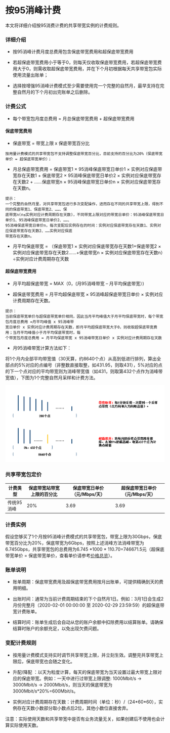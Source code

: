 # 按95消峰计费

本文将详细介绍按95消费计费的共享带宽实例的计费规则。

### 详细介绍

- 按95消峰计费月度总费用包含保底带宽费用和超保底带宽费用

- 若超保底带宽费用小于等于0，则每天仅收取保底带宽费用，若超保底带宽费用大于0，则需收取超保底带宽费用，并在下个月初根据每天共享带宽包实际使用流量出账单；

- 选择按增强95消峰计费模式至少需要使用完一个完整的自然月，最早支持在完整自然月的下个月初出完账单之后删除。

### 计费公式

- 每个带宽包月度总费用 = 月总保底带宽费用 + 超保底带宽费用


#### 保底带宽费用

- 保底带宽 = 带宽上限 x 保底带宽百分比
```
按用量计费模式的共享带宽包不支持调整保底带宽百分比，目前支持的百分比为20%（保底带宽单价 = 超保底带宽单价）；
```
- 月总保底带宽费用 = 保底带宽1 × 95消峰保底带宽日单价1 × 实例对应保底带宽存在天数1 + 保底带宽2 × 95消峰保底带宽日单价2 × 实例对应保底带宽存在天数2 + ……保底带宽n × 95消峰保底带宽日单价n × 实例对应保底带宽存在天数n。

```
提示：
一个完整的自然月里，对共享带宽包进行多次变配操作，进而存在不同的共享带宽上限，得到不同的保底带宽1、保底带宽2、……、保
底带宽n(n≤实例对应计费周期存在天数)，不同带宽上限对应的带宽日单价：95消峰保底带宽日单价1、95消峰保底带宽日单价2、……、
95消峰保底带宽日单价n，每次变配后实例存在的时间：实例对应保底带宽存在天数1、实例对应保底带宽存在天数2、……实例对应保底
带宽存在天数n。

```

- 月平均保底带宽 = （保底带宽1 × 实例对应保底带宽存在天数1+保底带宽2 × 实例对应保底带宽存在天数2……+保底带宽n × 实例对应保底带宽存在天数n）÷实例对应计费周期存在天数


#### 超保底带宽费用

- 月平均超保底带宽 = MAX（0，(月95消峰带宽 – 月平均保底带宽）)

- 超保底带宽费用 = 月平均超保底带宽 × 95消峰超保底带宽日单价 × 实例对应计费周期存在天数。

```
提示：
当前保底带宽单价与超保底带宽单价相同，因此当月平均峰值大于月平均保底带宽时，每个带宽包月度总费用 =月平均峰值 x 95消峰带
宽日单价 x 实例对应计费周期存在天数，即月平均超保底带宽大于0，则收取超保底带宽费用；当月平均峰值小于月平均保底带宽时，每
个带宽包月度总费用 = 月平均保底带宽 x 95消峰带宽日单价 x 实例对应计费周期存在天数
```


- 月95消峰带宽计算方法如下：

将1个月内全部平均带宽值（30天算，约8640个点）从高到低进行排列，算出全部点的5%对应的点编号（非整数直接取整，如431.95，则取431），5%对应的点的下一个点对应的平均带宽则为消峰带宽值（如431，则取第432个点作为消峰带宽值），下图为1个完整自然月采样和计费方法。


![img](../../../../../image/Networking/Shared-Bandwidth-Package/95-peak-elimination.png)


### 共享带宽包定价

| 计费类型   | 保底带宽站带宽上限的百分比 | 保底带宽日单价（元/Mbps/天） |  超保底带宽日单价（元/Mbps/天） |
| ---------- | -------------------------- |  ---------------------------- |  ------------------------------ |
| 传统95消峰 | 20%                        |  3.69                         |  3.69                           |

### 计费实例

假设您够买了1个月按95消峰计费模式的共享带宽包，带宽上限为30Gbps，保底带宽百分比为20%，保底带宽为6Gbps，按照上述消峰方法消峰带宽为6.745Gbps，共享带宽包的总费用为6.745 \*1000 \* 110.70=746671.5元（超保底带宽单价 = 保底带宽单价，查看单价请参考[价格总览](../Price-Overview.md)）。



### 账单说明

- 账单周期：保底带宽费用及超保底带宽费用按月出账单，可提供精确到天的费用明细。

- 出账时间：通常为当前计费周期结束的下个自然月1日。例如：3月1日会生成2月份完整月（2020-02-01 00:00:00 至 2020-02-29 23:59:59）的超保底带宽计费账单。

- 结算时间：账单生成后会自动从您的账户余额中扣除费用以结算账单。请确保结算时账户的余额充足，以免出现欠费问题。



### 变配计费规则

- 按用量计费模式支持实时调节共享带宽上限，并立刻生效。调整完共享带宽上限后，保底带宽也会随之变化。

- 升配/降配 ：以天为粒度计算，每天的保底带宽为当天设置过最大带宽上限对应的保底带宽。例如：一天中进行过带宽上限调整: 1000Mbit/s -> 3000Mbit/s -> 2000Mbit/s，则当天的保底带宽为3000Mbit/s\*20%=600Mbit/s。

- 实例对应计费周期存在天数：计费周期时间（单位：秒）/（24\*60\*60），实例存在天数小数部分取小数点后2位，其他小数位直接舍弃。


注意：实际使用天数和共享带宽中是否有业务流量无关，如果创建后不使用也会计算实际使用天数。
